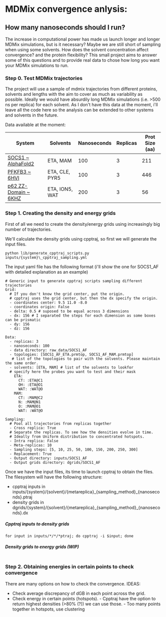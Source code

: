 # MDMix convergence anlysis:
## How many nanoseconds should I run?
The increase in computational power has made us launch longer and longer MDMix simulations, but is it necessary?
Maybe we are still short of sampling when using some solvents. How does the solvent concentration affect convergence? and the protein flexibility?
This small project aims to answer some of this questions and to provide real data to chose how long you want your MDMix simulations to run.


### Step 0. Test MDMix trajectories
The project will use a sample of mdmix trajectories from different proteins, solvents and lengths with the aim to cover as much as variability as possible.
Ideally we would have absurdily long MDMix simulations (i.e. >500 ns per replica) for each solvent. As I don't have this data at the moment, i'll leave all the code here so the analysis can be extended to other systems and solvents in the future.

Data available at the moment:

| System | Solvents | Nanoseconds | Replicas | Prot Size (aa) |
|--------|----------|-------------|----------|----------------|
| [SOCS1 ~ AlphaFold2](https://www.uniprot.org/uniprot/O15524) | ETA, MAM | 100 | 3 | 211 |
| [PFKFB3 ~ 6HVI](https://www.uniprot.org/uniprot/Q16875) | ETA, CLE, PYR5 | 100 | 3 | 446 |
| [p62 ZZ-Domain ~ 6KHZ](https://www.uniprot.org/uniprot/Q13501) | ETA, ION5, WAT | 200 | 3 | 56 |


### Step 1. Creating the density and energy grids
First of all we need to create the density/energy grids using increasingly big number of trajectories.

We'll calculate the density grids using cpptraj, so first we will generate the input files.
```{bash}
python lib/generate_cpptraj_scripts.py inputs/{system}\_cpptraj_sampling.yml
```

The input yaml file has the following format (i'll show the one for SOCS1_AF with detailed explanation as an example)

```{yaml}
# Generic input to generate cpptraj scripts sampling different trajectories
Grid: 
  # If you don't know the grid center, put the origin.
  # cpptraj uses the grid center, but then the dx specify the origin.
  - coordinates center: 9.5 11.0 -8.0
  - coordinates origin: False
  - delta: 0.5 # suposed to be equal across 3 dimensions
  - dx: 156 # I separated the steps for each dimension as some boxes can be prismatic
  - dy: 156
  - dz: 156

Data:
  - replicas: 3
  - nanoseconds: 100
  - data directory: raw_data/SOCS1_AF
  - topologies: [SOCS1_AF_ETA.prmtop, SOCS1_AF_MAM.prmtop]
   # list of the topologies to pair with the solvents. Please maintain the same order.
  - solvents: [ETA, MAM] # list of the solvents to lookfor
  # specify here the probes you want to test and their mask
    ETA: 
      CT: :ETA@C1
      OH: :ETA@O1
      WAT: :WAT@O
    MAM:
      CT: :MAM@C2
      N: :MAM@N1
      O: :MAM@O1
      WAT: :WAT@O

Sampling:
  # Pool all trajectories from replicas together
  - Cross replica: True 
  # Separate the replicas. To see how the densities evolve in time.
  # Ideally from Uniform distribution to concentrated hotspots.
  - Intra replica: False 
  - Meta-replicas: 10
  - Sampling steps: [5, 10, 25, 50, 100, 150, 200, 250, 300]
  - Replacement: True 
  - Output directory: inputs/SOCS1_AF
  - Output grids directory: dgrids/SOCS1_AF
```

Once we have the input files, its time to launch cpptraj to obtain the files. The filesystem will have the following structure:
* cpptraj inputs in inputs/{system}/{solvent}/{metareplica}\_{sampling_method}\_{nanoseconds}.ptraj
* density grids in dgrids/{system}/{solvent}/{metareplica}\_{sampling_method}\_{nanoseconds}.dx

##### Cpptraj inputs to density grids
```{bash}
for input in inputs/*/*/*ptraj; do cpptraj -i $input; done
```

##### Density grids to energy grids (WIP)
```{bash}
```

### Step 2. Obtaining energies in certain points to check convergence
There are many options on how to check the convergence.
IDEAS:
- Check average discrepancy of dGB in each point across the grid.
- Check energy in certain points (hotspots).
      - Cpptraj have the option to return highest densities (>80\% (?)) we can use those.
      - Too many points together in hotspots, use clustering 
